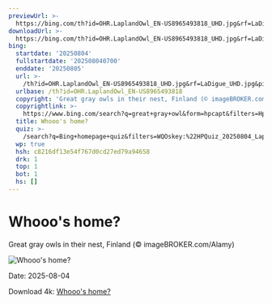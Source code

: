 ```yaml
---
previewUrl: >-
  https://bing.com/th?id=OHR.LaplandOwl_EN-US8965493818_UHD.jpg&rf=LaDigue_UHD.jpg&pid=hp&w=1024&h=576&rs=1&c=4
downloadUrl: >-
  https://bing.com/th?id=OHR.LaplandOwl_EN-US8965493818_UHD.jpg&rf=LaDigue_UHD.jpg&pid=hp&w=3840&h=2160&rs=1&c=4
bing:
  startdate: '20250804'
  fullstartdate: '202508040700'
  enddate: '20250805'
  url: >-
    /th?id=OHR.LaplandOwl_EN-US8965493818_UHD.jpg&rf=LaDigue_UHD.jpg&pid=hp&w=3840&h=2160&rs=1&c=4
  urlbase: /th?id=OHR.LaplandOwl_EN-US8965493818
  copyright: 'Great gray owls in their nest, Finland (© imageBROKER.com/Alamy)'
  copyrightlink: >-
    https://www.bing.com/search?q=great+gray+owl&form=hpcapt&filters=HpDate%3a%2220250804_0700%22
  title: Whooo's home?
  quiz: >-
    /search?q=Bing+homepage+quiz&filters=WQOskey:%22HPQuiz_20250804_LaplandOwl%22&FORM=HPQUIZ
  wp: true
  hsh: c8216df13e54f767d0cd27ed79a94658
  drk: 1
  top: 1
  bot: 1
  hs: []
---
```

# Whooo's home?

Great gray owls in their nest, Finland (© imageBROKER.com/Alamy)

![Whooo's home?](https://bing.com/th?id=OHR.LaplandOwl_EN-US8965493818_UHD.jpg&rf=LaDigue_UHD.jpg&pid=hp&w=1024&h=576&rs=1&c=4)

Date: 2025-08-04

Download 4k: [Whooo's home?](https://bing.com/th?id=OHR.LaplandOwl_EN-US8965493818_UHD.jpg&rf=LaDigue_UHD.jpg&pid=hp&w=3840&h=2160&rs=1&c=4)
